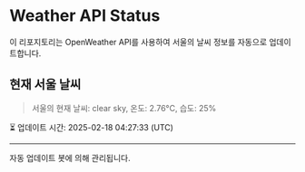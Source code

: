 
# Weather API Status

이 리포지토리는 OpenWeather API를 사용하여 서울의 날씨 정보를 자동으로 업데이트합니다.

## 현재 서울 날씨
> 서울의 현재 날씨: clear sky, 온도: 2.76°C, 습도: 25%

⏳ 업데이트 시간: 2025-02-18 04:27:33 (UTC)

---
자동 업데이트 봇에 의해 관리됩니다.
